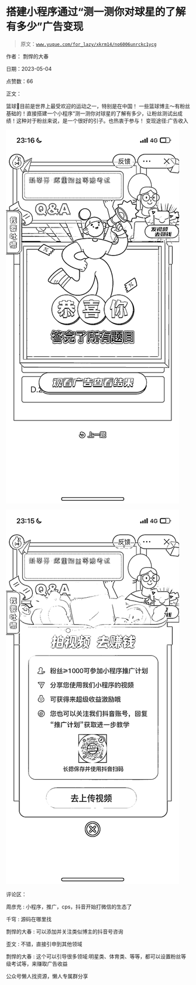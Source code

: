 # 搭建小程序通过“测一测你对球星的了解有多少”广告变现

> 原文：[`www.yuque.com/for_lazy/xkrm14/no6006unrckc1ycg`](https://www.yuque.com/for_lazy/xkrm14/no6006unrckc1ycg)

作者： 剽悍的大春

日期：2023-05-04

点赞数：66

正文：

篮球🏀目前是世界上最受欢迎的运动之一，特别是在中国！ 一些篮球博主～有粉丝基础的！直接搭建一个小程序“测一测你对球星的了解有多少，让粉丝测试出成绩！这种对于粉丝来说，是一个很好的引子。也热衷于参与！ 变现途径:广告收入

![](img/c95aef983931b9ff9e70f55a190248d3.png)

![](img/098175c809c8da7ab9b95d0d961caa7a.png)

评论区：

周彦充 : 小程序，推广，cps，抖音开始打微信的生态了

千穹 : 源码在哪里找

剽悍的大春 : 可以添加并关注类似博主的抖音号咨询

歪文 : 不错，直接引申到其他领域

剽悍的大春 : 这个可以引导很多领域:明星类、体育类、等等，都可以设置粉丝等级考试等，来赚取广告收益

公众号懒人找资源，懒人专属群分享

